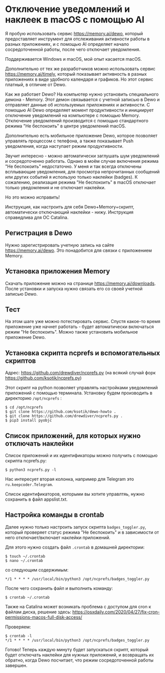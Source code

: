# Отключение уведомлений и наклеек в macOS с помощью AI

Я пробую использовать сервис https://memory.ai/dewo, который предоставляет инструмент для отслеживания активности работы в разных приложениях, и с помощью AI определяет начало сосредоточенной работы, после чего отключает уведомления.

Поддерживается Windows и macOS, мой опыт касается macOS.

Дополнительно от тех же разработчиков можно использовать сервис https://memory.ai/timely, который показывает активность в разных приложениях в виде удобного календаря и графиков. Но этот сервис платный, в отличие от Dewo.

Как же работает Dewo? На компьютер нужно установить специального демона - Memory. Этот демон связывается с учетной записью в Dewo и отправляет данные об используемых приложениях и активности. С помощью AI Dewo определяет момент продуктивности и инициирует отключение уведомлений на компьютере с помощью Memory. Отключение уведомлений производится с помощью стандартного режима "Не беспокоить" в центре уведомлений macOS.

Дополнительно есть мобильное приложение Dewo, которое позволяет управлять процессом с телефона, а также показывает Push уведомления, когда наступает режим продуктивности.

Звучит интересно - можно автоматически заглушать шум уведомлений и сосредоточенно работать. Однако в моём случае включения режима "Не беспокоить" недостаточно. У меня и так всегда отключены всплывающие уведомления, для просмотра непрочитанных сообщений или других событий я использую только наклейки (badges). К сожалению, реализация режима "Не беспокоить" в macOS отключает только уведомления и не отключает наклейки.

Но это можно исправить!

Инструкция, как настроить для себя Dewo+Memory+скрипт, автоматически отключающий наклейки - нижу. Инструкция справедлива для ОС Catalina.

## Регистрация в Dewo
Нужно зарегистрировать учетную запись на сайте https://memory.ai/dewo. Это понадобится для связки с приложением Memory.

## Установка приложения Memory
Скачать приложение можно на странице https://memory.ai/downloads.
После установки и запуска нужно связать его со своей учетной записью Dewo.

## Тест
На этом шаге уже можно потестировать сервис. Спустя какое-то время приложение уже начнет работать - будет автоматически включаться режим "Не беспокоить". Можно также установить мобильное приложение Dewo.

## Установка скрипта ncprefs и вспомогательных скриптов
Адрес: https://github.com/drewdiver/ncprefs.py (на всякий случай форк https://github.com/ksotik/ncprefs.py)

Этот скрипт на python позволяет управлять настройками уведомлений приложений с помощью терминала.
Установку будем производить в директорию `/opt/ncprefs` :
```
$ cd /opt/ncprefs
$ git clone https://github.com/ksotik/dewo-howto .
$ git clone https://github.com/drewdiver/ncprefs.py .
$ pip3 install pyobjc
```

## Список приложений, для которых нужно отключать наклейки
Список приложений и их идентификаторы можно получить с помощью скрипта ncprefs.py:
```
$ python3 ncprefs.py -l
```

Нас интересует вторая колонка, например для Telegram это `ru.keepcoder.Telegram`.

Список идентификаторов, которыми вы хотите управлтяь, нужно сохранить в файл appslist.txt.

## Настройка команды в crontab
Далее нужно только настроить запуск скрипта `badges_toggler.py`, который проверяет статус режима "Не беспокоить" и в зависимости от него отключает/включает наклейки приложений.

Для этого нужно создать файл `.crontab` в домашней директории:
```
$ touch ~/.crontab
$ nano ~/.crontab
```

со следующим содержимым:
```
*/1 * * * * /usr/local/bin/python3 /opt/ncprefs/badges_toggler.py
```

После чего сохранить файл и выполнить команду:
```
$ crontab ~/.crontab
```

Также на Catalina может возникать проблема с доступом для cron к файлам диска, решение здесь: https://osxdaily.com/2020/04/27/fix-cron-permissions-macos-full-disk-access/

Проверяем:
```
$ crontab -l
*/1 * * * * /usr/local/bin/python3 /opt/ncprefs/badges_toggler.py
```

Готово! Теперь каждую минуту будет запускаться скрипт, который будет отключать наклейки для нужных приложений, и возвращать их обратно, когда Dewo посчитает, что режим сосредоточенной работы завершен.

